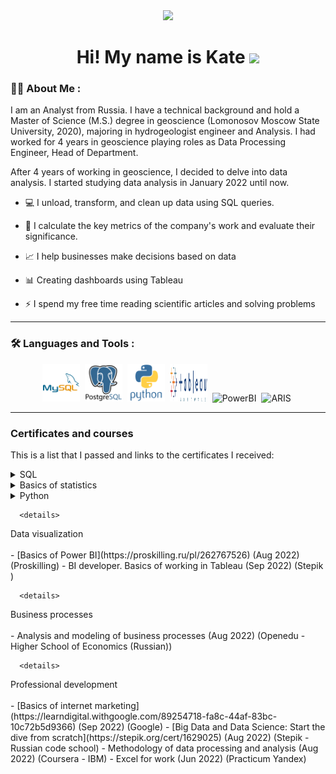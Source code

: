 <div id="header" align="center">
  <img src="https://media.giphy.com/media/VIKOfvqJHcVDrdVivT/giphy.gif" width="100"/>
</div>
<h1> <div id="header" align="center">
  Hi! My name is Kate
  <img src="https://media.giphy.com/media/hvRJCLFzcasrR4ia7z/giphy.gif" width="20px"/>
</h1>
  
### :woman_technologist: About Me :
  I am an Analyst from Russia.
  I have a technical background and hold a Master of Science (M.S.) degree in geoscience (Lomonosov Moscow State University, 2020), majoring in hydrogeologist engineer and Analysis. I had worked for 4 years in geoscience playing roles as Data Processing Engineer, Head of Department.

After 4 years of working in geoscience, I decided to delve into data analysis. I started studying data analysis in January 2022 until now.
  
  - :computer: I unload, transform, and clean up data using SQL queries.

  - :memo: I calculate the key metrics of the company's work and evaluate their significance.
  
  - :chart_with_upwards_trend: I help businesses make decisions based on data
  
  - :bar_chart: Creating dashboards using Tableau

- :zap: I spend my free time reading scientific articles and solving problems

[comment]: < - :mailbox:How to reach me: [![Linkedin Badge](https://img.shields.io/badge/-kakbar-blue?style=flat&logo=Linkedin&logoColor=white)](your-linkedin-url)>
  
---

### :hammer_and_wrench: Languages and Tools :
<div id="header" align="center">
  <img src="https://github.com/devicons/devicon/blob/master/icons/mysql/mysql-original-wordmark.svg" title="MySQL" alt="MySQL" width="60" height="60"/>&nbsp;
  <img src="https://github.com/devicons/devicon/blob/master/icons/postgresql/postgresql-original-wordmark.svg" title="PostgreSQL" alt="PostgreSQL" width="60" height="60"/>&nbsp;
  <img src="https://github.com/devicons/devicon/blob/master/icons/python/python-original-wordmark.svg" title="Python" alt="Python" width="60" height="60"/>&nbsp;
  <img src="https://github.com/logo/Tableau/blob/master/images/logo.svg" title="Tableau" alt="Tableau" width="60" height="60"/>&nbsp;
  <img src="https://github.com/microsoft/PowerBI-Icons/blob/main/SVG/Power-BI.svg" title="PowerBI" alt="PowerBI" width="60" height="60"/>&nbsp;
  <img src="https://optimacons.info/upload/services/services-model-aris.jpg" title="ARIS" alt="ARIS" width="60" height="60"/>&nbsp;
</div>

---
### Certificates and courses
This is a list that I passed and links to the certificates I received:
  
  <details>
<summary>SQL</summary>
<br>
  - [Interactive SQL Simulator](https://stepik.org/cert/1638703) (Aug 2022) (Stepik - Far Eastern Federal University)
  - [SQL](https://www.sololearn.com/Certificate/CT-9VVPIY2W/png) (Jun 2022) (Sololearn)
</details>

  <details>
<summary>Basics of statistics</summary>
<br>
  - [Basics of statistics](https://stepik.org/cert/1682882) (Sep 2022) (Stepik - Bioinformatics Institute)
</details>
  
   <details>
<summary>Python</summary>
<br>
    - [Python Programming](https://stepik.org/cert/1632376) (Aug 2022) (Stepik - Bioinformatics Institute)   
</details>
  
      <details>
<summary>Data visualization</summary>
<br>
  - [Basics of Power BI](https://proskilling.ru/pl/262767526) (Aug 2022) (Proskilling)
  - BI developer. Basics of working in Tableau (Sep 2022) (Stepik ) 
</details>
  
      <details>
<summary>Business processes</summary>
<br>
   - Analysis and modeling of business processes (Aug 2022) (Openedu - Higher School of Economics (Russian))    
</details>
  
      <details>
<summary>Professional development</summary>
<br>
  - [Basics of internet marketing](https://learndigital.withgoogle.com/89254718-fa8c-44af-83bc-10c72b5d9366) (Sep 2022) (Google) 
  - [Big Data and Data Science: Start the dive from scratch](https://stepik.org/cert/1629025) (Aug 2022) (Stepik - Russian code school) 
  - Methodology of data processing and analysis (Aug 2022) (Coursera - IBM)
  - Excel for work (Jun 2022) (Practicum Yandex)  
</details>
